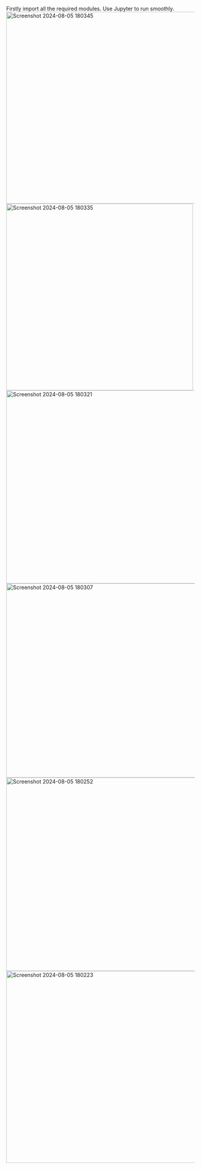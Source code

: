 Firstly import all the required modules.
Use Jupyter to run smoothly.
<img width="513" alt="Screenshot 2024-08-05 180345" src="https://github.com/user-attachments/assets/7a0e1f8d-a62e-481a-8fcd-243d070f6437">
<img width="499" alt="Screenshot 2024-08-05 180335" src="https://github.com/user-attachments/assets/2d961ae3-1c31-4db2-ac10-760f390baa22">
<img width="516" alt="Screenshot 2024-08-05 180321" src="https://github.com/user-attachments/assets/e14b3cdb-dd1c-4db4-a786-d691d7c92a00">
<img width="519" alt="Screenshot 2024-08-05 180307" src="https://github.com/user-attachments/assets/1d21cab7-bcca-400e-a5da-741853767640">
<img width="517" alt="Screenshot 2024-08-05 180252" src="https://github.com/user-attachments/assets/8292195e-45f9-4b7f-97d0-86d8c7cd5017">
<img width="513" alt="Screenshot 2024-08-05 180223" src="https://github.com/user-attachments/assets/efc02a64-0235-4219-bbad-719be708db25">

